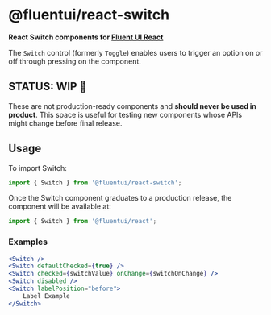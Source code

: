 # @fluentui/react-switch

**React Switch components for [Fluent UI React](https://developer.microsoft.com/en-us/fluentui)**

The `Switch` control (formerly `Toggle`) enables users to trigger an option on or off through pressing on the component.

## STATUS: WIP 🚧

These are not production-ready components and **should never be used in product**. This space is useful for testing new components whose APIs might change before final release.

## Usage

To import Switch:

```js
import { Switch } from '@fluentui/react-switch';
```

Once the Switch component graduates to a production release, the component will be available at:

```js
import { Switch } from '@fluentui/react';
```

### Examples

```jsx
<Switch />
<Switch defaultChecked={true} />
<Switch checked={switchValue} onChange={switchOnChange} />
<Switch disabled />
<Switch labelPosition="before">
    Label Example
</Switch>
```
